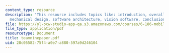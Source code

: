 ```yaml
---
content_type: resource
description: 'This resource includes topics like: introduction, overall startegy,
  mechanical design, software architecture, vision software, conclusion, and suggestion.'
file: https://ol-ocw-studio-app-qa.s3.amazonaws.com/courses/6-186-mobile-autonomous-systems-laboratory-january-iap-2005/28c0558275f4a0e7a880597a9d246104_teamninepaper.pdf
file_type: application/pdf
resourcetype: Document
title: teamninepaper.pdf
uid: 28c05582-75f4-a0e7-a880-597a9d246104
---
```

